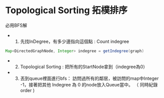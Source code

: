 # Topological Sorting 拓樸排序

必用BFS解

- 1. 先找InDegree，有多少邊指向這個點 : Count indegree
```java
Map<DirectedGraphNode, Integer> indegree = getIndegree(graph)
```

- 2. Topological Sorting : 把所有的StartNode拿到（indegree為0）

- 3. 丟到queue裡面進行bfs： 訪問過所有的鄰居，被訪問的map中Integer -1，接著把其他 Indegree 為 0 的node放入Queue當中。 （ 同時紀錄 order )

